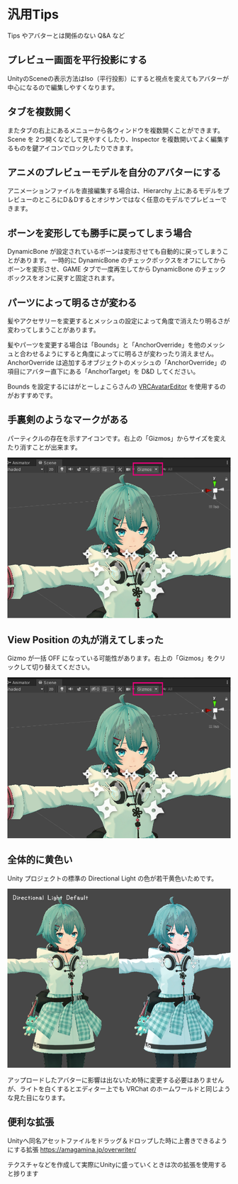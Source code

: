 # 汎用Tips

Tips やアバターとは関係のない Q&A など

##  プレビュー画面を平行投影にする

UnityのSceneの表示方法はIso（平行投影）にすると視点を変えてもアバターが中心になるので編集しやすくなります。

## タブを複数開く

またタブの右上にあるメニューから各ウィンドウを複数開くことができます。
Scene を 2つ開くなどして見やすくしたり、Inspector を複数開いてよく編集するものを鍵アイコンでロックしたりできます。

##  アニメのプレビューモデルを自分のアバターにする

アニメーションファイルを直接編集する場合は、Hierarchy 上にあるモデルをプレビューのところにD＆Dするとオジサンではなく任意のモデルでプレビューできます。

## ボーンを変形しても勝手に戻ってしまう場合

DynamicBone が設定されているボーンは変形させても自動的に戻ってしまうことがあります。
一時的に DynamicBone のチェックボックスをオフにしてからボーンを変形させ、GAME タブで一度再生してから DynamicBone のチェックボックスをオンに戻すと固定されます。

## パーツによって明るさが変わる

髪やアクセサリーを変更するとメッシュの設定によって角度で消えたり明るさが変わってしまうことがあります。

髪やパーツを変更する場合は「Bounds」と「AnchorOverride」を他のメッシュと合わせるようにすると角度によってに明るさが変わったり消えません。AnchorOverride は追加するオブジェクトのメッシュの「AnchorOverride」の項目にアバター直下にある「AnchorTarget」を D&D してください。

Bounds を設定するにはがとーしょこらさんの [VRCAvatarEditor](https://booth.pm/ja/items/1258744) を使用するのがおすすめです。

## 手裏剣のようなマークがある

パーティクルの存在を示すアイコンです。右上の「Gizmos」からサイズを変えたり消すことが出来ます。

![](../images/tips/gizmos.png ':class=ss :size=500')

## View Position の丸が消えてしまった

Gizmo が一括 OFF になっている可能性があります。右上の「Gizmos」をクリックして切り替えてください。

![](../images/tips/gizmos.png ':class=ss :size=500')

## 全体的に黄色い

Unity プロジェクトの標準の Directional Light の色が若干黄色いためです。

![](../images/tips/DirectionalLight.png ':class=ss :size=500')

アップロードしたアバターに影響は出ないため特に変更する必要はありませんが、ライトを白くするとエディター上でも VRChat のホームワールドと同じような見た目になります。

## 便利な拡張

Unityへ同名アセットファイルをドラッグ＆ドロップした時に上書きできるようにする拡張
https://amagamina.jp/overwriter/

テクスチャなどを作成して実際にUnityに盛っていくときは次の拡張を使用すると捗ります
